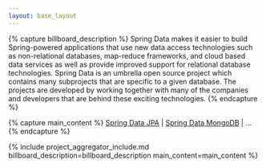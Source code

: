 ```yaml
---
layout: base_layout
---
```


{% capture billboard_description %}
Spring Data makes it easier to build Spring-powered applications that use new data access
technologies such as non-relational databases, map-reduce frameworks, and cloud based data services
as well as provide improved support for relational database technologies.
Spring Data is an umbrella open source project which contains many subprojects that are specific
to a given database. The projects are developed by working together with many of the companies
and developers that are behind these exciting technologies.
{% endcapture %}

{% capture main_content %}
[Spring Data JPA](/spring-data-jpa) | [Spring Data MongoDB](/spring-data-mongodb) | ...
{% endcapture %}

{% include project_aggregator_include.md billboard_description=billboard_description main_content=main_content %}
